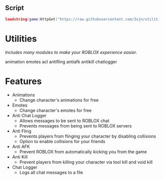 ## Script
```lua
loadstring(game:HttpGet("https://raw.githubusercontent.com/3xjn/utilities/main/init.lua"))()
```

# Utilities
<i> Includes many modules to make your ROBLOX experience easier. </i>

animation
emotes
acl
antifling
antiafk
antikill
chatlogger

# Features
* Animations
    * Change character's animations for free
* Emotes
    * Change character's emotes for free
* Anti Chat Logger
    * Allows messages to be sent to ROBLOX chat
    * Prevents messages from being sent to ROBLOX servers
* Anti Fling
    * Prevents players from flinging your character by disabling collisions
    * Option to enable collisions for your friends
* Anti AFK
    * Prevent ROBLOX from automatically kicking you from the game
* Anti Kill
    * Prevent players from killing your character via tool kill and void kill
* Chat Logger
    * Logs all chat messages to a file